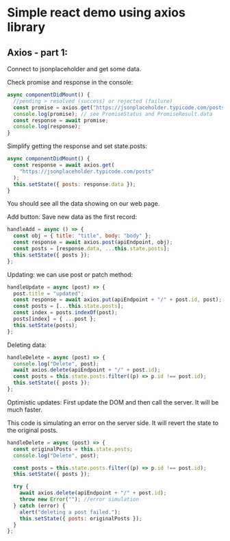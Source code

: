 # Simple react demo using axios library

## Axios - part 1:

Connect to jsonplaceholder and get some data.

Check promise and response in the console:
```javascript
async componentDidMount() {
  //pending > resolved (success) or rejected (failure)
  const promise = axios.get("https://jsonplaceholder.typicode.com/posts");
  console.log(promise); // see PromiseStatus and PromiseResult.data
  const response = await promise;
  console.log(response);
}
```

Simplify getting the response and set state.posts:
```javascript
async componentDidMount() {
  const response = await axios.get(
    "https://jsonplaceholder.typicode.com/posts"
  );
  this.setState({ posts: response.data });
}
```
You should see all the data showing on our web page.

Add button: Save new data as the first record:
```javascript
handleAdd = async () => {
  const obj = { title: "title", body: "body" };
  const response = await axios.post(apiEndpoint, obj);
  const posts = [response.data, ...this.state.posts];
  this.setState({ posts });
};
```

Updating: we can use post or patch method:
```javascript
handleUpdate = async (post) => {
  post.title = "updated";
  const response = await axios.put(apiEndpoint + "/" + post.id, post);
  const posts = [...this.state.posts];
  const index = posts.indexOf(post);
  posts[index] = { ...post };
  this.setState(posts);
};
```

Deleting data:
```javascript
handleDelete = async (post) => {
  console.log("Delete", post);
  await axios.delete(apiEndpoint + "/" + post.id);
  const posts = this.state.posts.filter((p) => p.id !== post.id);
  this.setState({ posts });
};
```

Optimistic updates: First update the DOM and then call the server. It will be much faster.

This code is simulating an error on the server side. It will revert the state to the original posts.
```javascript
handleDelete = async (post) => {
  const originalPosts = this.state.posts;
  console.log("Delete", post);

  const posts = this.state.posts.filter((p) => p.id !== post.id);
  this.setState({ posts });

  try {
    await axios.delete(apiEndpoint + "/" + post.id);
    throw new Error(""); //error simulation
  } catch (error) {
    alert("deleting a post failed.");
    this.setState({ posts: originalPosts });
  }
};
```
